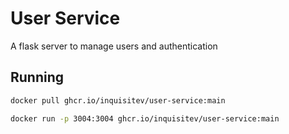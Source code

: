 # User Service

A flask server to manage users and authentication


## Running
``` bash
docker pull ghcr.io/inquisitev/user-service:main
```
``` bash
docker run -p 3004:3004 ghcr.io/inquisitev/user-service:main

```
